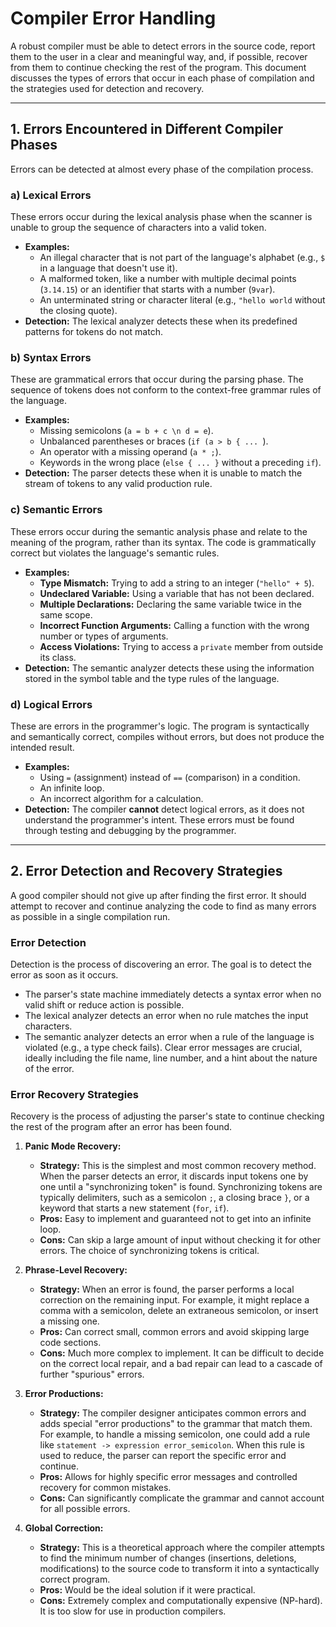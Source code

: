 # Compiler Error Handling

A robust compiler must be able to detect errors in the source code, report them to the user in a clear and meaningful way, and, if possible, recover from them to continue checking the rest of the program. This document discusses the types of errors that occur in each phase of compilation and the strategies used for detection and recovery.

---

## 1. Errors Encountered in Different Compiler Phases

Errors can be detected at almost every phase of the compilation process.

### a) Lexical Errors
These errors occur during the lexical analysis phase when the scanner is unable to group the sequence of characters into a valid token.
*   **Examples:**
    *   An illegal character that is not part of the language's alphabet (e.g., `$` in a language that doesn't use it).
    *   A malformed token, like a number with multiple decimal points (`3.14.15`) or an identifier that starts with a number (`9var`).
    *   An unterminated string or character literal (e.g., `"hello world` without the closing quote).
*   **Detection:** The lexical analyzer detects these when its predefined patterns for tokens do not match.

### b) Syntax Errors
These are grammatical errors that occur during the parsing phase. The sequence of tokens does not conform to the context-free grammar rules of the language.
*   **Examples:**
    *   Missing semicolons (`a = b + c \n d = e`).
    *   Unbalanced parentheses or braces (`if (a > b { ... `).
    *   An operator with a missing operand (`a * ;`).
    *   Keywords in the wrong place (`else { ... }` without a preceding `if`).
*   **Detection:** The parser detects these when it is unable to match the stream of tokens to any valid production rule.

### c) Semantic Errors
These errors occur during the semantic analysis phase and relate to the meaning of the program, rather than its syntax. The code is grammatically correct but violates the language's semantic rules.
*   **Examples:**
    *   **Type Mismatch:** Trying to add a string to an integer (`"hello" + 5`).
    *   **Undeclared Variable:** Using a variable that has not been declared.
    *   **Multiple Declarations:** Declaring the same variable twice in the same scope.
    *   **Incorrect Function Arguments:** Calling a function with the wrong number or types of arguments.
    *   **Access Violations:** Trying to access a `private` member from outside its class.
*   **Detection:** The semantic analyzer detects these using the information stored in the symbol table and the type rules of the language.

### d) Logical Errors
These are errors in the programmer's logic. The program is syntactically and semantically correct, compiles without errors, but does not produce the intended result.
*   **Examples:**
    *   Using `=` (assignment) instead of `==` (comparison) in a condition.
    *   An infinite loop.
    *   An incorrect algorithm for a calculation.
*   **Detection:** The compiler **cannot** detect logical errors, as it does not understand the programmer's intent. These errors must be found through testing and debugging by the programmer.

---

## 2. Error Detection and Recovery Strategies

A good compiler should not give up after finding the first error. It should attempt to recover and continue analyzing the code to find as many errors as possible in a single compilation run.

### Error Detection
Detection is the process of discovering an error. The goal is to detect the error as soon as it occurs.
*   The parser's state machine immediately detects a syntax error when no valid shift or reduce action is possible.
*   The lexical analyzer detects an error when no rule matches the input characters.
*   The semantic analyzer detects an error when a rule of the language is violated (e.g., a type check fails).
Clear error messages are crucial, ideally including the file name, line number, and a hint about the nature of the error.

### Error Recovery Strategies

Recovery is the process of adjusting the parser's state to continue checking the rest of the program after an error has been found.

1.  **Panic Mode Recovery:**
    *   **Strategy:** This is the simplest and most common recovery method. When the parser detects an error, it discards input tokens one by one until a "synchronizing token" is found. Synchronizing tokens are typically delimiters, such as a semicolon `;`, a closing brace `}`, or a keyword that starts a new statement (`for`, `if`).
    *   **Pros:** Easy to implement and guaranteed not to get into an infinite loop.
    *   **Cons:** Can skip a large amount of input without checking it for other errors. The choice of synchronizing tokens is critical.

2.  **Phrase-Level Recovery:**
    *   **Strategy:** When an error is found, the parser performs a local correction on the remaining input. For example, it might replace a comma with a semicolon, delete an extraneous semicolon, or insert a missing one.
    *   **Pros:** Can correct small, common errors and avoid skipping large code sections.
    *   **Cons:** Much more complex to implement. It can be difficult to decide on the correct local repair, and a bad repair can lead to a cascade of further "spurious" errors.

3.  **Error Productions:**
    *   **Strategy:** The compiler designer anticipates common errors and adds special "error productions" to the grammar that match them. For example, to handle a missing semicolon, one could add a rule like `statement -> expression error_semicolon`. When this rule is used to reduce, the parser can report the specific error and continue.
    *   **Pros:** Allows for highly specific error messages and controlled recovery for common mistakes.
    *   **Cons:** Can significantly complicate the grammar and cannot account for all possible errors.

4.  **Global Correction:**
    *   **Strategy:** This is a theoretical approach where the compiler attempts to find the minimum number of changes (insertions, deletions, modifications) to the source code to transform it into a syntactically correct program.
    *   **Pros:** Would be the ideal solution if it were practical.
    *   **Cons:** Extremely complex and computationally expensive (NP-hard). It is too slow for use in production compilers. 